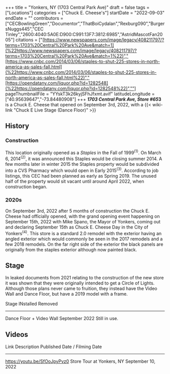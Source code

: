 +++
title = "Yonkers, NY (1703 Central Park Ave)"
draft = false
tags = ["Locations"]
categories = ["Chuck E. Cheese's"]
startDate = "2022-09-03"
endDate = ""
contributors = ["CECBowlingGreen","Documentor","ThatBoiCydalan","Rexburg090","BurgersNuggs445","CEC Tinley","2600:4040:5A0E:D900:C991:13F7:3812:6985","AstridMascotFan2005"]
citations = ["[https://www.newspapers.com/image/legacy/408211797/?terms=1703%20Central%20Park%20Ave&match=1](%22https://www.newspapers.com/image/legacy/408211797/?terms=1703%20Central%20Park%20Ave&match=1%22)","[https://www.cnbc.com/2014/03/06/staples-to-shut-225-stores-in-north-america-as-sales-fall.html](%22https://www.cnbc.com/2014/03/06/staples-to-shut-225-stores-in-north-america-as-sales-fall.html%22)","[https://opendatany.com/liquor.php?id=1282548](%22https://opendatany.com/liquor.php?id=1282548%22)",""]
pageThumbnailFile = "YYskT3k26kyjSFhJfxmt.avif"
latitudeLongitude = ["40.95639647","-73.84480908"]
+++
***1703 Central Park Ave, Store #65*3** is a Chuck E. Cheese that opened on September 3rd, 2022, with a {{< wiki-link "Chuck E Live Stage (Dance Floor)" >}}

## History

### Construction

This location originally opened as a *Staples* in the Fall of 1999<sup>(1)</sup>. On March 6, 2014<sup>(2)</sup>, it was announced this Staples would be closing summer 2014. A few months later in winter 2015 the Staples property would be subdivided into a CVS Pharmacy which would open in Early 2015<sup>(3)</sup>. According to job listings, this CEC had been planned as early as Spring 2019. The unused half of the property would sit vacant until around April 2022, when construction began.

### 2020s

On September 3rd, 2022 after 5 months of construction the Chuck E. Cheese had officially opened, with the grand opening event happening on September 15th, 2022 with Mike Spano, the Mayor of Yonkers, coming out and declaring September 15th as Chuck E. Cheese Day in the City of Yonkers<sup>(4)</sup>. This store is a standard 2.0 remodel with the exterior having an angled exterior which would commonly be seen in the 2017 remodels and a few 2018 remodels. On the far right side of the exterior the black panels are originally from the staples exterior although now painted black.

## Stage

In leaked documents from 2021 relating to the construction of the new store it was shown that they were originally intended to get a Circle of Lights. Although those plans never came to fruition, they instead have the Video Wall and Dance Floor, but have a 2019 model with a frame.

  Stage                      INstalled        Removed
  -------------------------- ---------------- ---------------
  Dance Floor + Video Wall   September 2022   Still in use.

## Videos

  Link                           Description                 Published Date / Filming Date
  ------------------------------ --------------------------- -------------------------------
  https://youtu.be/SfOoJpyPvz0   Store Tour at Yonkers, NY   September 10, 2022
